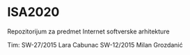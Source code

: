 # ISA2020

Repozitorijum za predmet Internet softverske arhitekture

Tim:
SW-27/2015 Lara Cabunac
SW-12/2015 Milan Grozdanić
